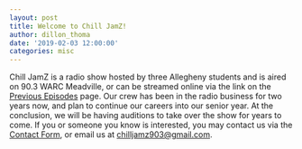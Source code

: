 ```yaml
---
layout: post
title: Welcome to Chill JamZ!
author: dillon_thoma
date: '2019-02-03 12:00:00'
categories: misc
---
```


Chill JamZ is a radio show hosted by three Allegheny students and is aired
on 90.3 WARC Meadville, or can be streamed online via the link on the
[Previous Episodes](https://chilljamz.netlify.com/blog/the-most-recent-post-so-far)
page. Our crew has been in the radio business for two years now, and plan to continue
our careers into our senior year. At the conclusion, we will be having auditions
to take over the show for years to come. If you or someone you know is interested,
you may contact us via the [Contact Form](https://chilljamz.netlify.com/contact),
or email us at chilljamz903@gmail.com. 
